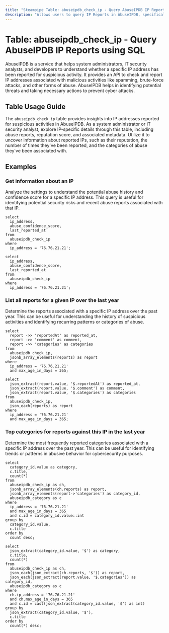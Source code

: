 ```yaml
---
title: "Steampipe Table: abuseipdb_check_ip - Query AbuseIPDB IP Reports using SQL"
description: "Allows users to query IP Reports in AbuseIPDB, specifically the IP address details, providing insights into IP reputation and potential abuse activities."
---
```


# Table: abuseipdb_check_ip - Query AbuseIPDB IP Reports using SQL

AbuseIPDB is a service that helps system administrators, IT security analysts, and developers to understand whether a specific IP address has been reported for suspicious activity. It provides an API to check and report IP addresses associated with malicious activities like spamming, brute-force attacks, and other forms of abuse. AbuseIPDB helps in identifying potential threats and taking necessary actions to prevent cyber attacks.

## Table Usage Guide

The `abuseipdb_check_ip` table provides insights into IP addresses reported for suspicious activities in AbuseIPDB. As a system administrator or IT security analyst, explore IP-specific details through this table, including abuse reports, reputation score, and associated metadata. Utilize it to uncover information about reported IPs, such as their reputation, the number of times they've been reported, and the categories of abuse they've been associated with.

## Examples

### Get information about an IP
Analyze the settings to understand the potential abuse history and confidence score for a specific IP address. This query is useful for identifying potential security risks and recent abuse reports associated with that IP.

```sql+postgres
select
  ip_address,
  abuse_confidence_score,
  last_reported_at
from
  abuseipdb_check_ip
where
  ip_address = '76.76.21.21';
```

```sql+sqlite
select
  ip_address,
  abuse_confidence_score,
  last_reported_at
from
  abuseipdb_check_ip
where
  ip_address = '76.76.21.21';
```

### List all reports for a given IP over the last year
Determine the reports associated with a specific IP address over the past year. This can be useful for understanding the history of suspicious activities and identifying recurring patterns or categories of abuse.

```sql+postgres
select
  report ->> 'reportedAt' as reported_at,
  report ->> 'comment' as comment,
  report ->> 'categories' as categories
from
  abuseipdb_check_ip,
  jsonb_array_elements(reports) as report
where
  ip_address = '76.76.21.21'
  and max_age_in_days = 365;
```

```sql+sqlite
select
  json_extract(report.value, '$.reportedAt') as reported_at,
  json_extract(report.value, '$.comment') as comment,
  json_extract(report.value, '$.categories') as categories
from
  abuseipdb_check_ip,
  json_each(reports) as report
where
  ip_address = '76.76.21.21'
  and max_age_in_days = 365;
```

### Top categories for reports against this IP in the last year
Determine the most frequently reported categories associated with a specific IP address over the past year. This can be useful for identifying trends or patterns in abusive behavior for cybersecurity purposes.

```sql+postgres
select
  category_id.value as category,
  c.title,
  count(*)
from
  abuseipdb_check_ip as ch,
  jsonb_array_elements(ch.reports) as report,
  jsonb_array_elements(report->'categories') as category_id,
  abuseipdb_category as c
where
  ip_address = '76.76.21.21'
  and max_age_in_days = 365
  and c.id = category_id.value::int
group by
  category_id.value,
  c.title
order by
  count desc;
```

```sql+sqlite
select
  json_extract(category_id.value, '$') as category,
  c.title,
  count(*)
from
  abuseipdb_check_ip as ch,
  json_each(json_extract(ch.reports, '$')) as report,
  json_each(json_extract(report.value, '$.categories')) as category_id,
  abuseipdb_category as c
where
  ch.ip_address = '76.76.21.21'
  and ch.max_age_in_days = 365
  and c.id = cast(json_extract(category_id.value, '$') as int)
group by
  json_extract(category_id.value, '$'),
  c.title
order by
  count(*) desc;
```

